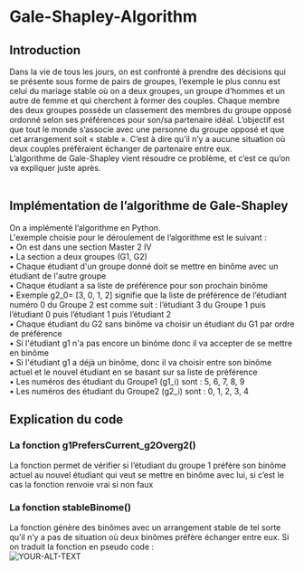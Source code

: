 # Gale-Shapley-Algorithm
## Introduction<br>
Dans la vie de tous les jours, on est confronté à prendre des décisions qui se présente sous forme de pairs de groupes, l’exemple le plus connu est celui du mariage stable où on a deux groupes, un groupe d’hommes et un autre de femme et qui cherchent à former des couples. Chaque membre des deux groupes possède un classement des membres du groupe opposé ordonné selon ses préférences pour son/sa partenaire idéal. L’objectif est que tout le monde s’associe avec une personne du groupe opposé et que cet arrangement soit « stable ». C’est à dire qu’il n’y a aucune situation où deux couples préféraient échanger de partenaire entre eux.<br>
L’algorithme de Gale-Shapley vient résoudre ce problème, et c’est ce qu’on va expliquer juste après.<br><br>
## Implémentation de l’algorithme de Gale-Shapley<br>
On a implémenté l’algorithme en Python.<br>
L'exemple choisie pour le déroulement de l’algorithme est le suivant :<br>
•	On est dans une section Master 2 IV<br>
•	La section a deux groupes (G1, G2)<br>
•	Chaque étudiant d'un groupe donné doit se mettre en binôme avec un étudiant de l'autre groupe<br>
•	Chaque étudiant a sa liste de préférence pour son prochain binôme<br>
•	Exemple g2_0= [3, 0, 1, 2] signifie que la liste de préférence de l’étudiant numéro 0 du Groupe 2 est comme suit : l’étudiant 3 du Groupe 1 puis l’étudiant 0 puis l’étudiant 1 puis l’étudiant 2<br>
•	Chaque étudiant du G2 sans binôme va choisir un étudiant du G1 par ordre de préférence<br>
•	Si l'étudiant g1 n'a pas encore un binôme donc il va accepter de se mettre en binôme<br>
•	Si l'étudiant g1 a déjà un binôme, donc il va choisir entre son binôme actuel et le nouvel étudiant en se basant sur sa liste de préférence<br>
•	Les numéros des étudiant du Groupe1 (g1_i) sont : 5, 6, 7, 8, 9<br>
•	Les numéros des étudiant du Groupe2 (g2_i) sont : 0, 1, 2, 3, 4<br>

## Explication du code<br>
### La fonction g1PrefersCurrent_g2Overg2()<br>
La fonction permet de vérifier si l’étudiant du groupe 1 préfère son binôme actuel au nouvel étudiant qui veut se mettre en binôme avec lui, si c’est le cas la fonction renvoie vrai si non faux <br>
### La fonction stableBinome()<br>
La fonction génère des binômes avec un arrangement stable de tel sorte qu’il n’y a pas de situation où deux binômes préfère échanger entre eux.
Si on traduit la fonction en pseudo code :<br>
<picture>
 <source media="(prefers-color-scheme: dark)" srcset="YOUR-DARKMODE-IMAGE">
 <source media="(prefers-color-scheme: light)" srcset="YOUR-LIGHTMODE-IMAGE">
 <img alt="YOUR-ALT-TEXT" src="YOUR-DEFAULT-IMAGE">
</picture>
